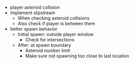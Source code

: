 - player asteroid collision
- implement slipstream
	- When checking asteroid collisions
	- Also check if player is between them
- better spawn behavior
	- Initial spawn: outside player window
		- Check for intersections
	- After: at spawn boundary
		- Asteroid number limit
		- Make sure not spawning too close to last location
